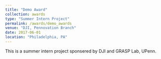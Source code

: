 ```yaml
---
title: "Demo Award"
collection: awards
type: "Summer Intern Project"
permalink: /awards/demo_awards
venue: "DJI, Pennovation Branch"
date: 2017-06-01
location: "Philadelphia, PA"
---
```


This is a summer intern project sponsered by DJI and GRASP Lab, UPenn.
